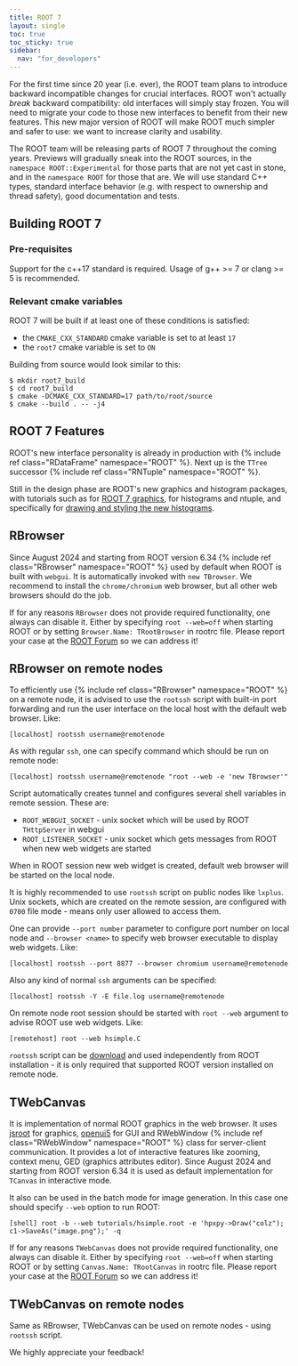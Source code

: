 ```yaml
---
title: ROOT 7
layout: single
toc: true
toc_sticky: true
sidebar:
  nav: "for_developers"
---
```


For the first time since 20 year (i.e. ever), the ROOT team plans to introduce backward incompatible changes for crucial interfaces.
ROOT won't actually *break* backward compatibility: old interfaces will simply stay frozen.
You will need to migrate your code to those new interfaces to benefit from their new features.
This new major version of ROOT will make ROOT much simpler and safer to use: we want to increase clarity and usability.

The ROOT team will be releasing parts of ROOT 7 throughout the coming years.
Previews will gradually sneak into the ROOT sources, in the `namespace ROOT::Experimental` for those parts that are not yet cast in stone, and in the `namespace ROOT` for those that are.
We will use standard C++ types, standard interface behavior (e.g. with respect to ownership and thread safety), good documentation and tests.

## Building ROOT 7
### Pre-requisites
Support for the c++17 standard is required. Usage of g++ >= 7 or clang >= 5 is recommended.
### Relevant cmake variables
ROOT 7 will be built if at least one of these conditions is satisfied:
- the `CMAKE_CXX_STANDARD` cmake variable is set to at least `17`
- the `root7` cmake variable is set to `ON`

Building from source would look similar to this:

    $ mkdir root7_build
    $ cd root7_build
    $ cmake -DCMAKE_CXX_STANDARD=17 path/to/root/source
    $ cmake --build . -- -j4

## ROOT 7 Features

ROOT's new interface personality is already in production with {% include ref class="RDataFrame" namespace="ROOT" %}.
Next up is the `TTree` successor {% include ref class="RNTuple" namespace="ROOT" %}.


Still in the design phase are ROOT's new graphics and histogram packages, with tutorials such as
for [ROOT 7 graphics](https://github.com/root-project/root/tree/master/tutorials/experimental/rcanvas),
for histograms and ntuple,
and specifically for [drawing and styling the new histograms](https://github.com/root-project/root/blob/master/tutorials/experimental/rcanvas/rh1.cxx).

## RBrowser

Since August 2024 and starting from ROOT version 6.34 {% include ref class="RBrowser" namespace="ROOT" %} used by default when ROOT is built with `webgui`.
It is automatically invoked with `new TBrowser`. We recommend to install the `chrome/chromium` web browser, but all other web browsers should do the job.

If for any reasons `RBrowser` does not provide required functionality, one always can disable it.
Either by specifying `root --web=off` when starting ROOT or by setting `Browser.Name: TRootBrowser` in rootrc file.
Please report your case at the [ROOT Forum](https://root-forum.cern.ch) so we can address it!

## RBrowser on remote nodes

To efficiently use {% include ref class="RBrowser" namespace="ROOT" %} on a remote node,
it is advised to use the `rootssh` script with built-in port forwarding and run
the user interface on the local host with the default web browser. Like:

    [localhost] rootssh username@remotenode

As with regular `ssh`, one can specify command which should be run on remote node:

    [localhost] rootssh username@remotenode "root --web -e 'new TBrowser'"

Script automatically creates tunnel and configures several shell variables in remote session. These are:

- `ROOT_WEBGUI_SOCKET` - unix socket which will be used by ROOT `THttpServer` in webgui
- `ROOT_LISTENER_SOCKET` - unix socket which gets messages from ROOT when new web widgets are started

When in ROOT session new web widget is created, default web browser will be started on the local node.

It is highly recommended to use `rootssh` script on public nodes like `lxplus`. Unix sockets, which are created on
the remote session, are configured with `0700` file mode - means only user allowed to access them.

One can provide `--port number` parameter to configure port number on local node and `--browser <name>` to specify
web browser executable to display web widgets. Like:

    [localhost] rootssh --port 8877 --browser chromium username@remotenode

Also any kind of normal `ssh` arguments can be specified:

    [localhost] rootssh -Y -E file.log username@remotenode

On remote node root session should be started with `root --web` argument to advise ROOT use web widgets. Like:

    [remotehost] root --web hsimple.C

`rootssh` script can be [download](https://raw.githubusercontent.com/root-project/root/master/config/rootssh)
and used independently from ROOT installation - it is only required that supported ROOT version installed on remote node.


## TWebCanvas

It is implementation of normal ROOT graphics in the web browser.
It uses [jsroot](https://root.cern/js/) for graphics, [openui5](https://openui5.org/) for GUI
and RWebWindow {% include ref class="RWebWindow" namespace="ROOT" %} class for server-client communication.
It provides a lot of interactive features like zooming, context menu, GED (graphics attributes editor).
Since August 2024 and starting from ROOT version 6.34 it is used as default implementation for `TCanvas` in interactive mode.

It also can be used in the batch mode for image generation. In this case one should specify `--web` option to run ROOT:

    [shell] root -b --web tutorials/hsimple.root -e 'hpxpy->Draw("colz"); c1->SaveAs("image.png");' -q

If for any reasons `TWebCanvas` does not provide required functionality, one always can disable it.
Either by specifying `root --web=off` when starting ROOT or by setting `Canvas.Name: TRootCanvas` in rootrc file.
Please report your case at the [ROOT Forum](https://root-forum.cern.ch) so we can address it!


## TWebCanvas on remote nodes

Same as RBrowser, TWebCanvas can be used on remote nodes - using `rootssh` script.


We highly appreciate your feedback!

